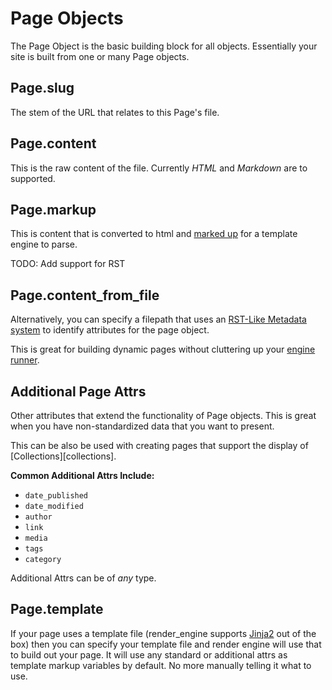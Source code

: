 # Page Objects

The Page Object is the basic building block for all objects. Essentially your site is built from one or many Page objects.

## Page.slug
The stem of the URL that relates to this Page's file.

## Page.content
This is the raw content of the file. Currently _HTML_ and _Markdown_ are to supported.

## Page.markup
This is content that is converted to html and [marked up](#) for a template engine to parse.

TODO: Add support for RST

## Page.content_from_file
Alternatively, you can specify a filepath that uses an [RST-Like Metadata system](#) to identify attributes for the page object. 

This is great for building dynamic pages without cluttering up your [engine runner](#).

## Additional Page Attrs
Other attributes that extend the functionality of Page objects. This is great when you have non-standardized data that you want to present. 

This can be also be used with creating pages that support the display of [Collections][collections].

**Common Additional Attrs Include:**

* `date_published`
* `date_modified`
* `author`
* `link`
* `media`
* `tags`
* `category`

Additional Attrs can be of _any_ type.

## Page.template
If your page uses a template file (render_engine supports [Jinja2](https://palletsprojects.com/p/jinja/) out of the box) then you can specify your template file and render engine will use that to build out your page. It will use any standard or additional attrs as template markup variables by default. No more manually telling it what to use.

